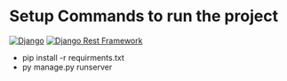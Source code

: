 # Setup Commands to run the project
[![Django](https://img.shields.io/badge/Django-#66FF00?style=for-the-badge&logo=django&logoColor=green)](https://www.djangoproject.com)
[![Django Rest Framework](https://img.shields.io/badge/DRF-8B0000?style=for-the-badge&logo=djangorestframework&logoColor=red)](https://www.django-rest-framework.org)

- pip install -r requirments.txt
- py manage.py runserver
